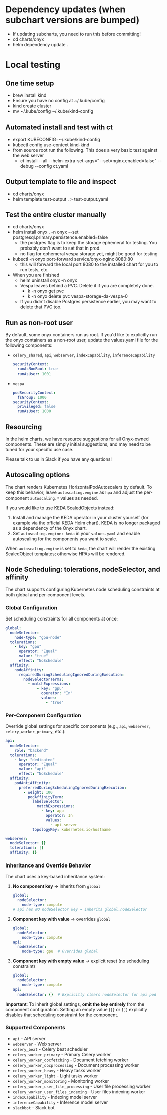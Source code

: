 # Dependency updates (when subchart versions are bumped)
* If updating subcharts, you need to run this before committing!
* cd charts/onyx
* helm dependency update .

# Local testing

## One time setup
* brew install kind
* Ensure you have no config at ~/.kube/config
* kind create cluster
* mv ~/.kube/config ~/.kube/kind-config

## Automated install and test with ct
* export KUBECONFIG=~/.kube/kind-config
* kubectl config use-context kind-kind
* from source root run the following. This does a very basic test against the web server
  * ct install --all --helm-extra-set-args="--set=nginx.enabled=false" --debug --config ct.yaml

## Output template to file and inspect
* cd charts/onyx
* helm template test-output . > test-output.yaml

## Test the entire cluster manually
* cd charts/onyx
* helm install onyx . -n onyx --set postgresql.primary.persistence.enabled=false
  * the postgres flag is to keep the storage ephemeral for testing. You probably don't want to set that in prod.
  * no flag for ephemeral vespa storage yet, might be good for testing
* kubectl -n onyx port-forward service/onyx-nginx 8080:80
  * this will forward the local port 8080 to the installed chart for you to run tests, etc.
* When you are finished
  * helm uninstall onyx -n onyx
  * Vespa leaves behind a PVC. Delete it if you are completely done.
    * k -n onyx get pvc
    * k -n onyx delete pvc vespa-storage-da-vespa-0
  * If you didn't disable Postgres persistence earlier, you may want to delete that PVC too.

## Run as non-root user
By default, some onyx containers run as root. If you'd like to explicitly run the onyx containers as a non-root user, update the values.yaml file for the following components:
  * `celery_shared`, `api`, `webserver`, `indexCapability`, `inferenceCapability`
    ```yaml
    securityContext:
      runAsNonRoot: true
      runAsUser: 1001
    ```
  * `vespa`
    ```yaml
    podSecurityContext:
      fsGroup: 1000
    securityContext:
      privileged: false
      runAsUser: 1000
    ```

## Resourcing
In the helm charts, we have resource suggestions for all Onyx-owned components. 
These are simply initial suggestions, and may need to be tuned for your specific use case.

Please talk to us in Slack if you have any questions!

## Autoscaling options
The chart renders Kubernetes HorizontalPodAutoscalers by default. To keep this behavior, leave
`autoscaling.engine` as `hpa` and adjust the per-component `autoscaling.*` values as needed.

If you would like to use KEDA ScaledObjects instead:

1. Install and manage the KEDA operator in your cluster yourself (for example via the official KEDA Helm chart). KEDA is no longer packaged as a dependency of the Onyx chart.
2. Set `autoscaling.engine: keda` in your `values.yaml` and enable autoscaling for the components you want to scale.

When `autoscaling.engine` is set to `keda`, the chart will render the existing ScaledObject templates; otherwise HPAs will be rendered.

## Node Scheduling: tolerations, nodeSelector, and affinity

The chart supports configuring Kubernetes node scheduling constraints at both global and per-component levels.

### Global Configuration
Set scheduling constraints for all components at once:

```yaml
global:
  nodeSelector:
    node-type: "gpu-node"
  tolerations:
    - key: "gpu"
      operator: "Equal"
      value: "true"
      effect: "NoSchedule"
  affinity:
    nodeAffinity:
      requiredDuringSchedulingIgnoredDuringExecution:
        nodeSelectorTerms:
          - matchExpressions:
              - key: "gpu"
                operator: "In"
                values:
                  - "true"
```

### Per-Component Configuration
Override global settings for specific components (e.g., `api`, `webserver`, `celery_worker_primary`, etc.):

```yaml
api:
  nodeSelector:
    role: "backend"
  tolerations:
    - key: "dedicated"
      operator: "Equal"
      value: "api"
      effect: "NoSchedule"
  affinity:
    podAntiAffinity:
      preferredDuringSchedulingIgnoredDuringExecution:
        - weight: 100
          podAffinityTerm:
            labelSelector:
              matchExpressions:
                - key: app
                  operator: In
                  values:
                    - api-server
            topologyKey: kubernetes.io/hostname

webserver:
  nodeSelector: {}
  tolerations: []
  affinity: {}
```

### Inheritance and Override Behavior

The chart uses a key-based inheritance system:

1. **No component key** → inherits from `global`
   ```yaml
   global:
     nodeSelector:
       node-type: compute
   # api has NO nodeSelector key → inherits global.nodeSelector
   ```

2. **Component key with value** → overrides `global`
   ```yaml
   global:
     nodeSelector:
       node-type: compute
   api:
     nodeSelector:
       node-type: gpu  # Overrides global
   ```

3. **Component key with empty value** → explicit reset (no scheduling constraint)
   ```yaml
   global:
     nodeSelector:
       node-type: compute
   api:
     nodeSelector: {}  # Explicitly clears nodeSelector for api pod
   ```

**Important**: To inherit global settings, **omit the key entirely** from the component configuration. Setting an empty value (`{}` or `[]`) explicitly disables that scheduling constraint for the component.

### Supported Components
  - `api` - API server
  - `webserver` - Web server
  - `celery_beat` - Celery beat scheduler
  - `celery_worker_primary` - Primary Celery worker
  - `celery_worker_docfetching` - Document fetching worker
  - `celery_worker_docprocessing` - Document processing worker
  - `celery_worker_heavy` - Heavy tasks worker
  - `celery_worker_light` - Light tasks worker
  - `celery_worker_monitoring` - Monitoring worker
  - `celery_worker_user_file_processing` - User file processing worker
  - `celery_worker_user_files_indexing` - User files indexing worker
  - `indexCapability` - Indexing model server
  - `inferenceCapability` - Inference model server
  - `slackbot` - Slack bot
